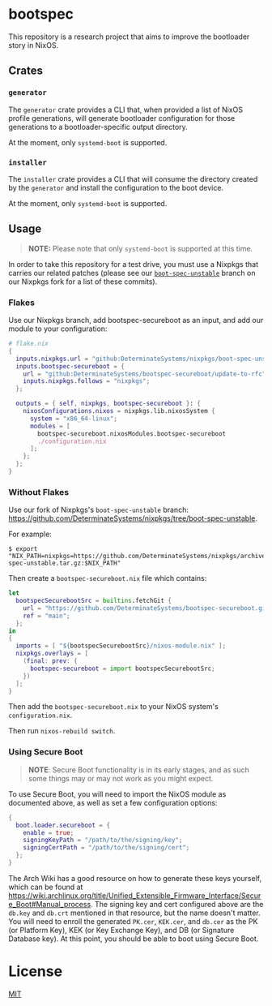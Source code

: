 # bootspec

This repository is a research project that aims to improve the bootloader story in NixOS.

## Crates

### `generator`

The `generator` crate provides a CLI that, when provided a list of NixOS profile generations, will generate bootloader configuration for those generations to a bootloader-specific output directory.

At the moment, only `systemd-boot` is supported.

### `installer`

The `installer` crate provides a CLI that will consume the directory created by the `generator` and install the configuration to the boot device.

At the moment, only `systemd-boot` is supported.

## Usage

> **NOTE:** Please note that only `systemd-boot` is supported at this time.

In order to take this repository for a test drive, you must use a Nixpkgs that carries our related patches (please see our [`boot-spec-unstable`](https://github.com/DeterminateSystems/nixpkgs/commits/boot-spec-unstable) branch on our Nixpkgs fork for a list of these commits).

### Flakes

Use our Nixpkgs branch, add bootspec-secureboot as an input, and add our module to your configuration:

```nix
# flake.nix
{
  inputs.nixpkgs.url = "github:DeterminateSystems/nixpkgs/boot-spec-unstable";
  inputs.bootspec-secureboot = {
    url = "github:DeterminateSystems/bootspec-secureboot/update-to-rfc";
    inputs.nixpkgs.follows = "nixpkgs";
  };

  outputs = { self, nixpkgs, bootspec-secureboot }: {
    nixosConfigurations.nixos = nixpkgs.lib.nixosSystem {
      system = "x86_64-linux";
      modules = [
        bootspec-secureboot.nixosModules.bootspec-secureboot
        ./configuration.nix
      ];
    };
  };
}
```

### Without Flakes

Use our fork of Nixpkgs's `boot-spec-unstable` branch: https://github.com/DeterminateSystems/nixpkgs/tree/boot-spec-unstable.

For example:

```
$ export "NIX_PATH=nixpkgs=https://github.com/DeterminateSystems/nixpkgs/archive/refs/heads/boot-spec-unstable.tar.gz:$NIX_PATH"
```

Then create a `bootspec-secureboot.nix` file which contains:

```nix
let
  bootspecSecurebootSrc = builtins.fetchGit {
    url = "https://github.com/DeterminateSystems/bootspec-secureboot.git";
    ref = "main";
  };
in
{
  imports = [ "${bootspecSecurebootSrc}/nixos-module.nix" ];
  nixpkgs.overlays = [
    (final: prev: {
      bootspec-secureboot = import bootspecSecurebootSrc;
    })
  ];
}
```

Then add the `bootspec-secureboot.nix` to your NixOS system's `configuration.nix`.

Then run `nixos-rebuild switch`.

### Using Secure Boot

> **NOTE**: Secure Boot functionality is in its early stages, and as such some
> things may or may not work as you might expect.

To use Secure Boot, you will need to import the NixOS module as documented
above, as well as set a few configuration options:

```nix
{
  boot.loader.secureboot = {
    enable = true;
    signingKeyPath = "/path/to/the/signing/key";
    signingCertPath = "/path/to/the/signing/cert";
  };
}
```

The Arch Wiki has a good resource on how to generate these keys yourself, which
can be found at
https://wiki.archlinux.org/title/Unified_Extensible_Firmware_Interface/Secure_Boot#Manual_process.
The signing key and cert configured above are the `db.key` and `db.crt`
mentioned in that resource, but the name doesn't matter. You will need to enroll
the generated `PK.cer`, `KEK.cer`, and `db.cer` as the PK (or Platform Key), KEK
(or Key Exchange Key), and DB (or Signature Database key). At this point, you
should be able to boot using Secure Boot.

# License

[MIT](./LICENSE)

